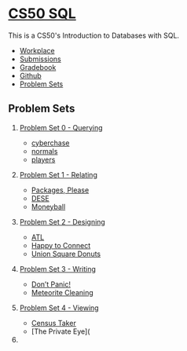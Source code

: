# [CS50 SQL](https://cs50.harvard.edu/sql/2024/)

This is a CS50's Introduction to Databases with SQL.

- [Workplace](https://cs50.dev/)
- [Submissions](https://submit.cs50.io/courses/1997/)
- [Gradebook](https://cs50.me/cs50sql)
- [Github](https://github.com/WHan7naHW/CS50_SQL)
- [Problem Sets](https://cs50.harvard.edu/sql/2024/psets/)

## Problem Sets

1. [Problem Set 0 - Querying](https://cs50.harvard.edu/sql/2024/psets/0/)

    - [cyberchase](P0/cyberchase/log.sql)
    - [normals](P0/normals/log.sql)
    - [players](P0/players/log.sql)

2. [Problem Set 1 - Relating](https://cs50.harvard.edu/sql/2024/psets/1/)

    - [Packages, Please](P1/packages/log.sql)
    - [DESE](P1/dese/log.sql)
    - [Moneyball](P1/moneyball/log.sql)

3. [Problem Set 2 - Designing](https://cs50.harvard.edu/sql/2024/psets/2/)

    - [ATL](P2/atl/schema.sql)
    - [Happy to Connect](P2/connect/schema.sql)
    - [Union Square Donuts](P2/donuts/schema.sql)

4. [Problem Set 3 - Writing](https://cs50.harvard.edu/sql/2024/psets/3/)
    
    - [Don’t Panic!](P3/dont-panic/hack.sql)
    - [Meteorite Cleaning](P3/meteorites/import.sql)

5. [Problem Set 4 - Viewing](https://cs50.harvard.edu/sql/2024/psets/4/)

    - [Census Taker](P4/census/log.sql)
    - [The Private Eye](

6. 
